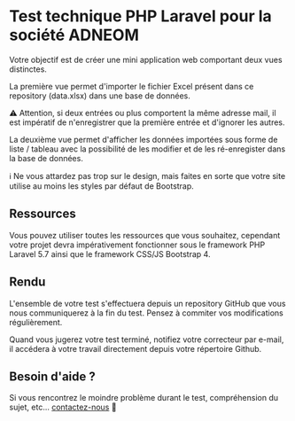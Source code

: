 # Test technique PHP Laravel pour la société ADNEOM
Votre objectif est de créer une mini application web comportant deux vues distinctes.

La première vue permet d'importer le fichier Excel présent dans ce repository (data.xlsx) dans une base de données.

⚠️ Attention, si deux entrées ou plus comportent la même adresse mail, il est impératif de n'enregistrer que la première entrée et d'ignorer les autres.

La deuxième vue permet d'afficher les données importées sous forme de liste / tableau avec la possibilité de les modifier et de les ré-enregister dans la base de données.

ℹ️ Ne vous attardez pas trop sur le design, mais faites en sorte que votre site utilise au moins les styles par défaut de Bootstrap.

## Ressources
Vous pouvez utiliser toutes les ressources que vous souhaitez, cependant votre projet devra impérativement fonctionner sous le framework PHP Laravel 5.7 ainsi que le framework CSS/JS Bootstrap 4.

## Rendu
L'ensemble de votre test s'effectuera depuis un repository GitHub que vous nous communiquerez à la fin du test. Pensez à commiter vos modifications régulièrement.

Quand vous jugerez votre test terminé, notifiez votre correcteur par e-mail, il accédera à votre travail directement depuis votre répertoire Github.

## Besoin d'aide ?
Si vous rencontrez le moindre problème durant le test, compréhension du sujet, etc...  [contactez-nous](mailto:wbourguiba@adneom.com) 🙂

